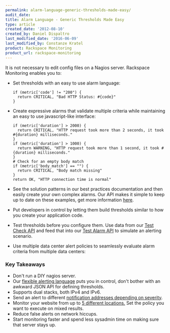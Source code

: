 ```yaml
---
permalink: alarm-language-generic-thresholds-made-easy/
audit_date:
title: Alarm Language - Generic Thresholds Made Easy
type: article
created_date: '2012-08-10'
created_by: Daniel Dispaltro
last_modified_date: '2016-06-09'
last_modified_by: Constanze Kratel
product: Rackspace Monitoring
product_url: rackspace-monitoring
---
```


It is not necessary to edit config files on a Nagios server. Rackspace
Monitoring enables you to:

-   Set thresholds with an easy to use alarm language:

        if (metric['code'] != "200") {
          return CRITICAL, "Bad HTTP Status: #{code}"
        }

-   Create expressive alarms that validate multiple criteria while
    maintaining an easy to use javascript-like interface:

        if (metric['duration'] > 2000) {
          return CRITICAL, "HTTP request took more than 2 seconds, it took #{duration} milliseconds."
        }
        if (metric['duration'] > 1000) {
          return WARNING, "HTTP request took more than 1 second, it took #{duration} milliseconds."
        }
        # Check for an empty body match
        if (metric['body_match'] == "") {
          return CRITICAL, "Body match missing"
        }
        return OK, "HTTP connection time is normal"

-   See the solution patterns in our best practices documentation and
    then easily create your own complex alarms. Our API makes it simple
    to keep up to date on these examples, get more information
    [here](https://developer.rackspace.com/docs/cloud-monitoring/v1/developer-guide/#document-api-operations/alarm-example-operations).
-   Put developers in control by letting them build thresholds similar
    to how you create your application code.
-   Test thresholds before you configure them. Use data from our [Test
    Check
    API](https://developer.rackspace.com/docs/cloud-monitoring/v1/developer-guide/#testing-the-check)
    and feed that into our [Test Alarm
    API](https://developer.rackspace.com/docs/cloud-monitoring/v1/developer-guide/#test-an-alarm)
    to simulate an alerting scenario.
-   Use multiple data center alert policies to seamlessly evaluate alarm
    criteria from multiple data centers:

### Key Takeaways

-   Don't run a DIY nagios server.
-   Our [flexible alerting
    language](https://developer.rackspace.com/docs/cloud-monitoring/v1/developer-guide/#alarm-language)
    puts you in control, don't bother with an awkward JSON API for
    defining thresholds.
-   Supports dual stacks, both IPv4 and IPv6.
-   Send an alert to different [notification addresses depending on
    severity](https://developer.rackspace.com/docs/cloud-monitoring/v1/developer-guide/#document-api-operations/notification-plans-operations).
-   Monitor your website from up to [5
    different locations.](https://developer.rackspace.com/docs/cloud-monitoring/v1/developer-guide/#listing-monitoring-zones)
    Set the policy you want to execute on mixed results.
-   Reduce false alerts on network hiccups.
-   Start monitoring faster and spend less sysadmin time on making sure
    that server stays up.

